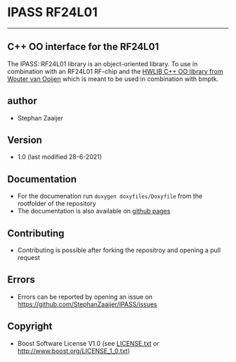 # IPASS RF24L01

---

## C++ OO interface for the RF24L01

The IPASS::RF24L01 library is an object-oriented library. To use in combination with an RF24L01 RF-chip and the [HWLIB C++ OO library from Wouter van Ooijen](https://github.com/wovo/hwlib) which is meant to be used in combination with bmptk.

## author

- Stephan Zaaijer

## Version

- 1.0 (last modified 28-6-2021)

## Documentation

- For the documenation run `doxygen doxyfiles/Doxyfile` from the rootfolder of the repository
- The documentation is also available on [github pages](https://stephanzaaijer.github.io/IPASS/index.html)

## Contributing
- Contributing is possible after forking the repositroy and opening a pull request

## Errors
- Errors can be reported by opening an issue on https://github.com/StephanZaaijer/IPASS/issues

## Copyright

- Boost Software License V1.0 (see [LICENSE.txt](./LICENSE.txt) or http://www.boost.org/LICENSE_1_0.txt)
